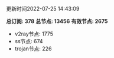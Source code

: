 更新时间2022-07-25 14:43:09

**总订阅: 378**
**总节点: 13456**
**有效节点: 2675**
- v2ray节点: 1775
- ss节点: 674
- trojan节点: 226

